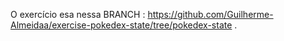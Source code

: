 O exercício esa nessa BRANCH : https://github.com/Guilherme-Almeidaa/exercise-pokedex-state/tree/pokedex-state .